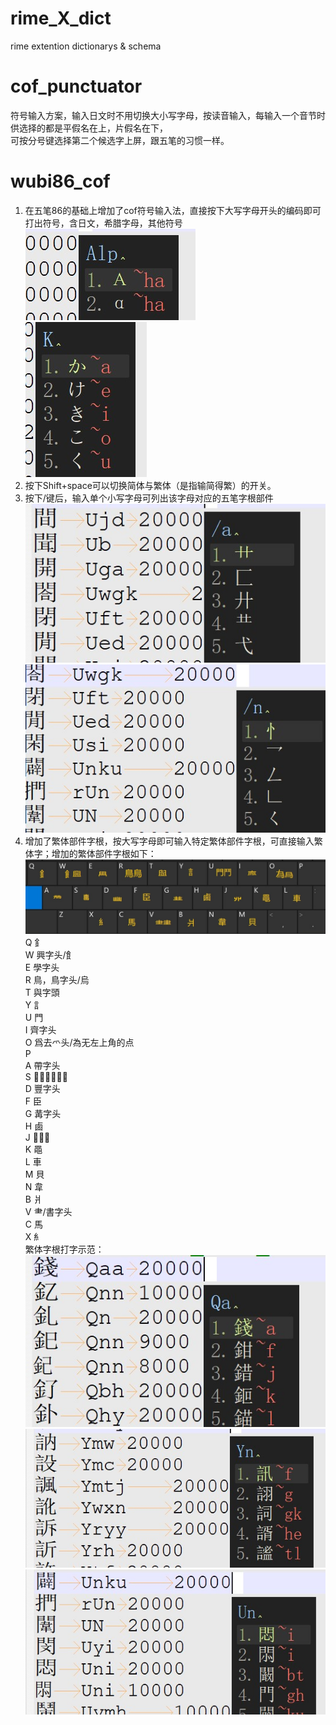 # rime_X_dict
rime extention dictionarys &amp; schema

# cof_punctuator
符号输入方案，输入日文时不用切换大小写字母，按读音输入，每输入一个音节时供选择的都是平假名在上，片假名在下，<br>
可按分号键选择第二个候选字上屏，跟五笔的习惯一样。

# wubi86_cof
1. 在五笔86的基础上增加了cof符号输入法，直接按下大写字母开头的编码即可打出符号，含日文，希腊字母，其他符号<br>
![demo4](pic/demo6.jpg) <br>
![demo5](pic/demo7.jpg) <br>
2. 按下Shift+space可以切换简体与繁体（是指输简得繁）的开关。<br>
3. 按下/键后，输入单个小写字母可列出该字母对应的五笔字根部件<br>
![demo4](pic/demo4.jpg) <br>
![demo5](pic/demo5.jpg) <br>
4. 增加了繁体部件字根，按大写字母即可输入特定繁体部件字根，可直接输入繁体字；增加的繁体部件字根如下：<br>
![zigen](pic/zigen.jpg) <br>
 Q		釒<br>
 W		興字头/飠<br>
 E		學字头<br>
 R		鳥，鳥字头/烏<br>
 T		與字頭<br>
 Y		訁<br>
 U		門<br>
 I		齊字头<br>
 O		爲去爫头/為无左上角的点<br>
 P		<br>
 A		帶字头<br>
 S		𡸸擊的左上角<br>
 D		豐字头<br>
 F		臣<br>
 G		冓字头<br>
 H		鹵<br>
 J		𢇇字底<br>
 K		黽<br>
 L		車<br>
 M		貝<br>
 N		韋<br>
 B		爿<br>
 V		⺻/書字头<br>
 C		馬<br>
 X		糹<br>
  繁体字根打字示范： <br>
 ![demo1](pic/demo1.jpg) <br>
 ![demo2](pic/demo2.jpg) <br>
 ![demo3](pic/demo3.jpg) <br>

